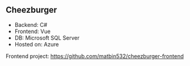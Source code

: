 ## Cheezburger
- Backend: C#
- Frontend: Vue
- DB: Microsoft SQL Server
- Hosted on: Azure

Frontend project: https://github.com/matbin532/cheezburger-frontend
